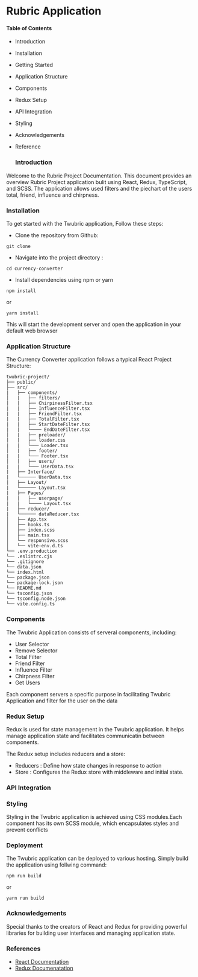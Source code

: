 # Rubric Application


#### Table of Contents 
- Introduction
- Installation 
- Getting Started 
- Application Structure 
- Components
- Redux Setup
- API Integration
- Styling 
- Acknowledgements
- Reference

  ### Introduction

Welcome to the Rubric Project Documentation. This document provides an overview Rubric Project application bulit using React, Redux, TypeScript, and SCSS. The application allows used filters and the piechart of the users total, friend, influence and chirpness. 

### Installation 
To get started with the Twubric application, Follow these steps: 

- Clone the repository from Github: 
```
git clone 
```

- Navigate into the project directory :
```
cd currency-converter
````
- Install dependencies using npm or yarn
```
npm install 
```

or 
```
yarn install 
```

This will start the development server and open the application in your default web browser

### Application Structure
The Currency Converter application follows a typical React Project Structure: 
```
twubric-project/
├── public/
├── src/
|   ├── components/
│   |   ├── filters/
|   |   ├── ChirpinessFilter.tsx
|   |   ├── InfluenceFilter.tsx
|   |   ├── FriendFilter.tsx
|   |   ├── TotalFilter.tsx
|   |   ├── StartDateFilter.tsx
|   |   └──── EndDateFilter.tsx
│   |   ├── preloader/
|   |   ├── loader.css
|   |   └─── Loader.tsx
│   |   ├── footer/
|   |   └─── Footer.tsx
│   |   ├── users/
|   |   └─── UserData.tsx
|   ├── Interface/
|   └────── UserData.tsx
|   ├── Layout/
|   └────── Layout.tsx
|   ├── Pages/
|   |   ├── userpage/
|   |   └──── Layout.tsx
|   ├── reducer/
|   └────── dataReducer.tsx
│   ├── App.tsx
│   ├── hooks.ts
│   ├── index.scss
│   ├── main.tsx
│   └── responsive.scss
│   └── vite-env.d.ts
└── .env.production
└── .eslintrc.cjs
└── .gitignore
└── data.json
└── index.html
└── package.json
└── package-lock.json
└── README.md
└── tsconfig.json
└── tsconfig.node.json
└── vite.config.ts

```

### Components
The  Twubric Application consists of serveral components, including:
- User Selector 
- Remove Selector
- Total Filter
- Friend Filter
- Influence Filter
- Chirpness Filter
- Get Users

Each component servers a specific purpose in facilitating Twubric Application and filter for the user on the data


### Redux Setup 
Redux is used for state management in the Twubric application. It helps manage application state and facilitates communicatin between components.

The Redux setup includes reducers and a store:

- Reducers : Define how state changes in response to action
- Store : Configures the Redux store with middleware and initial state.

### API Integration


### Styling
Styling in the Twubric application is achieved using CSS modules.Each component has its own SCSS module, which encapsulates styles and prevent conflicts

### Deployment
The Twubric application can be deployed to various hosting. Simply build the application using follwing command:

```
npm run build
```
or 
```
yarn run build
```

### Acknowledgements
Special thanks to the creators of React and Redux for providing powerful libraries for building user interfaces and managing application state. 


### References 
- [React Documentation](https://legacy.reactjs.org/docs/getting-started.html)
- [Redux Documenatation](https://redux.js.org/tutorials/index)


